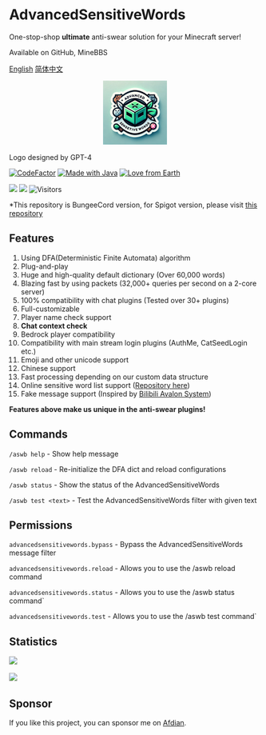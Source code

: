 # AdvancedSensitiveWords
One-stop-shop **ultimate** anti-swear solution for your Minecraft server!

Available on GitHub, MineBBS

[English](https://github.com/hahawth/AdvancedSensitiveWordsBungee)
[简体中文](https://github.com/hahawth/AdvancedSensitiveWordsBungee/blob/master/README_zh.md)
<p align="center">
  <img src="logo.webp" alt="logo" width="128" height="128"/>
</p>

Logo designed by GPT-4

[![CodeFactor](https://www.codefactor.io/repository/github/hahawth/advancedsensitivewordsbungee/badge)](https://www.codefactor.io/repository/github/hahawth/advancedsensitivewordsbungrr)
[![Made with Java](https://img.shields.io/badge/Made%20with-Java-blue.svg)](https://www.java.com/)
[![Love from Earth](https://img.shields.io/badge/Love%20%E2%9D%A4%EF%B8%8F-red.svg?v=202007241736)](https://github.com/hahawth/AdvancedSensitiveWordsBungee/stargazers)

[![](https://img.shields.io/github/downloads/HaHaWTH/AdvancedSensitiveWordsBungee/total?style=for-the-badge)](https://github.com/HaHaWTH/AdvancedSensitiveWordsBungee/releases) [![](https://img.shields.io/github/license/HaHaWTH/AdvancedSensitiveWordsBungee?style=for-the-badge)](https://github.com/HaHaWTH/AdvancedSensitiveWordsBungee/blob/master/LICENSE) ![Visitors](https://api.visitorbadge.io/api/visitors?path=https%3A%2F%2Fgithub.com%2FHaHaWTH%2FAdvancedSensitiveWordsBungee&label=Repo%20Views&labelColor=%23d9e3f0&countColor=%232ccce4&labelStyle=upper)

*This repository is BungeeCord version, for Spigot version, please visit [this repository](https://github.com/HaHaWTH/AdvancedSensitiveWords)

## Features
1. Using DFA(Deterministic Finite Automata) algorithm
2. Plug-and-play
3. Huge and high-quality default dictionary (Over 60,000 words)
4. Blazing fast by using packets (32,000+ queries per second on a 2-core server)
5. 100% compatibility with chat plugins (Tested over 30+ plugins)
6. Full-customizable
7. Player name check support
8. **Chat context check**
9. Bedrock player compatibility
10. Compatibility with main stream login plugins (AuthMe, CatSeedLogin etc.)
11. Emoji and other unicode support
12. Chinese support
13. Fast processing depending on our custom data structure
14. Online sensitive word list support ([Repository here](https://github.com/HaHaWTH/ASW-OnlineWordList))
15. Fake message support (Inspired by [Bilibili Avalon System](https://github.com/freedom-introvert/Research-on-Avalon-System-in-Bilibili-Comment-Area))

**Features above make us unique in the anti-swear plugins!**

## Commands

`/aswb help` - Show help message

`/aswb reload` - Re-initialize the DFA dict and reload configurations

`/aswb status` - Show the status of the AdvancedSensitiveWords

`/aswb test <text>` - Test the AdvancedSensitiveWords filter with given text

## Permissions

`advancedsensitivewords.bypass` - Bypass the AdvancedSensitiveWords message filter

`advancedsensitivewords.reload` - Allows you to use the /aswb reload command

`advancedsensitivewords.status` - Allows you to use the /aswb status command`

`advancedsensitivewords.test` - Allows you to use the /aswb test command`

## Statistics
[![](https://img.shields.io/bstats/servers/21183?label=Spigot%20Servers&style=for-the-badge)](https://bstats.org/plugin/bungeecord/AdvancedSensitiveWords-Bungee/21183)

[![](https://img.shields.io/bstats/players/21183?label=Online%20Players&style=for-the-badge)](https://bstats.org/plugin/bungeecord/AdvancedSensitiveWords-Bungee/21183)


## Sponsor
If you like this project, you can sponsor me on [Afdian](https://afdian.net/a/114514woxiuyuan).
